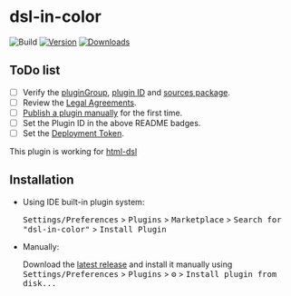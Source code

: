 # dsl-in-color

![Build](https://github.com/izhangzhihao/dsl-in-color/workflows/Build/badge.svg)
[![Version](https://img.shields.io/jetbrains/plugin/v/PLUGIN_ID.svg)](https://plugins.jetbrains.com/plugin/PLUGIN_ID)
[![Downloads](https://img.shields.io/jetbrains/plugin/d/PLUGIN_ID.svg)](https://plugins.jetbrains.com/plugin/PLUGIN_ID)

## ToDo list
- [ ] Verify the [pluginGroup](/gradle.properties), [plugin ID](/plugin/src/main/resources/META-INF/plugin.xml) and [sources package](/plugin/src/main/kotlin).
- [ ] Review the [Legal Agreements](https://plugins.jetbrains.com/docs/marketplace/legal-agreements.html).
- [ ] [Publish a plugin manually](https://plugins.jetbrains.com/docs/intellij/publishing-plugin.html?from=IJPluginTemplate) for the first time.
- [ ] Set the Plugin ID in the above README badges.
- [ ] Set the [Deployment Token](https://plugins.jetbrains.com/docs/marketplace/plugin-upload.html).

<!-- Plugin description -->

This plugin is working for [html-dsl](https://github.com/apflieger/html-dsl)

<!-- Plugin description end -->

## Installation

- Using IDE built-in plugin system:
  
  <kbd>Settings/Preferences</kbd> > <kbd>Plugins</kbd> > <kbd>Marketplace</kbd> > <kbd>Search for "dsl-in-color"</kbd> >
  <kbd>Install Plugin</kbd>
  
- Manually:

  Download the [latest release](https://github.com/izhangzhihao/dsl-in-color/releases/latest) and install it manually using
  <kbd>Settings/Preferences</kbd> > <kbd>Plugins</kbd> > <kbd>⚙️</kbd> > <kbd>Install plugin from disk...</kbd>
